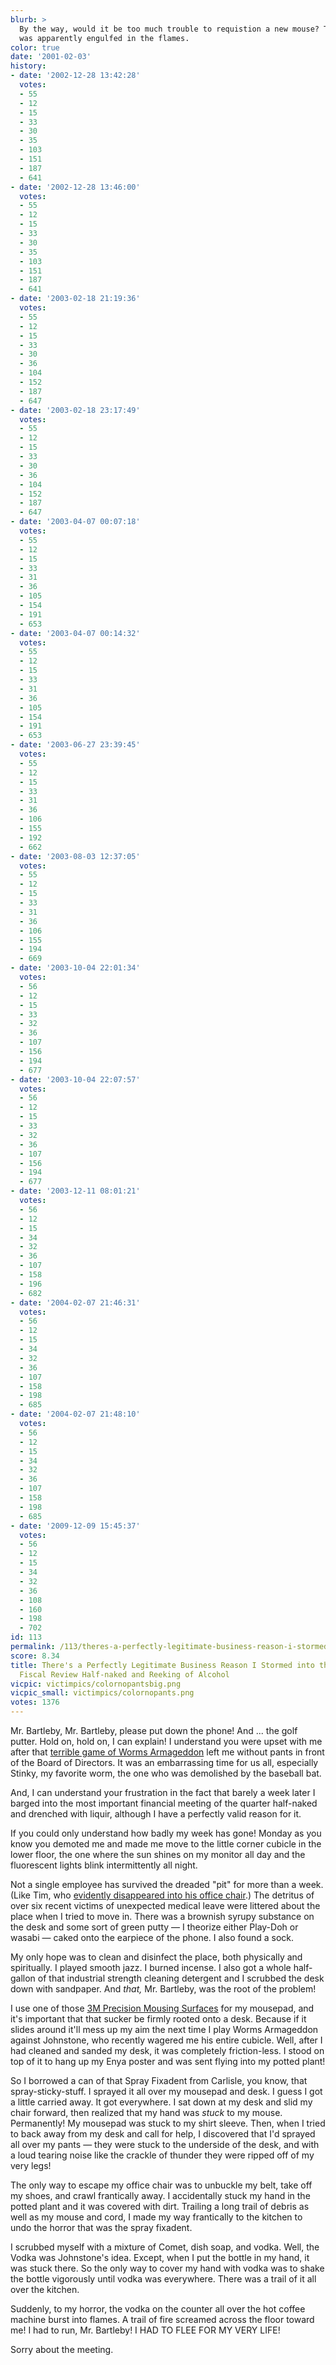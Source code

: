 ```yaml
---
blurb: >
  By the way, would it be too much trouble to requistion a new mouse? The last one
  was apparently engulfed in the flames.
color: true
date: '2001-02-03'
history:
- date: '2002-12-28 13:42:28'
  votes:
  - 55
  - 12
  - 15
  - 33
  - 30
  - 35
  - 103
  - 151
  - 187
  - 641
- date: '2002-12-28 13:46:00'
  votes:
  - 55
  - 12
  - 15
  - 33
  - 30
  - 35
  - 103
  - 151
  - 187
  - 641
- date: '2003-02-18 21:19:36'
  votes:
  - 55
  - 12
  - 15
  - 33
  - 30
  - 36
  - 104
  - 152
  - 187
  - 647
- date: '2003-02-18 23:17:49'
  votes:
  - 55
  - 12
  - 15
  - 33
  - 30
  - 36
  - 104
  - 152
  - 187
  - 647
- date: '2003-04-07 00:07:18'
  votes:
  - 55
  - 12
  - 15
  - 33
  - 31
  - 36
  - 105
  - 154
  - 191
  - 653
- date: '2003-04-07 00:14:32'
  votes:
  - 55
  - 12
  - 15
  - 33
  - 31
  - 36
  - 105
  - 154
  - 191
  - 653
- date: '2003-06-27 23:39:45'
  votes:
  - 55
  - 12
  - 15
  - 33
  - 31
  - 36
  - 106
  - 155
  - 192
  - 662
- date: '2003-08-03 12:37:05'
  votes:
  - 55
  - 12
  - 15
  - 33
  - 31
  - 36
  - 106
  - 155
  - 194
  - 669
- date: '2003-10-04 22:01:34'
  votes:
  - 56
  - 12
  - 15
  - 33
  - 32
  - 36
  - 107
  - 156
  - 194
  - 677
- date: '2003-10-04 22:07:57'
  votes:
  - 56
  - 12
  - 15
  - 33
  - 32
  - 36
  - 107
  - 156
  - 194
  - 677
- date: '2003-12-11 08:01:21'
  votes:
  - 56
  - 12
  - 15
  - 34
  - 32
  - 36
  - 107
  - 158
  - 196
  - 682
- date: '2004-02-07 21:46:31'
  votes:
  - 56
  - 12
  - 15
  - 34
  - 32
  - 36
  - 107
  - 158
  - 198
  - 685
- date: '2004-02-07 21:48:10'
  votes:
  - 56
  - 12
  - 15
  - 34
  - 32
  - 36
  - 107
  - 158
  - 198
  - 685
- date: '2009-12-09 15:45:37'
  votes:
  - 56
  - 12
  - 15
  - 34
  - 32
  - 36
  - 108
  - 160
  - 198
  - 702
id: 113
permalink: /113/theres-a-perfectly-legitimate-business-reason-i-stormed-into-the-quarterly-fiscal-review-halfnaked-and-reeking-of-alcohol/
score: 8.34
title: There's a Perfectly Legitimate Business Reason I Stormed into the Quarterly
  Fiscal Review Half-naked and Reeking of Alcohol
vicpic: victimpics/colornopantsbig.png
vicpic_small: victimpics/colornopants.png
votes: 1376
---
```


Mr. Bartleby, Mr. Bartleby, please put down the phone! And ... the golf
putter. Hold on, hold on, I can explain! I understand you were upset
with me after that [terrible game of Worms
Armageddon](@/victim/104.md) left me without pants in front of the
Board of Directors. It was an embarrassing time for us all, especially
Stinky, my favorite worm, the one who was demolished by the baseball
bat.

And, I can understand your frustration in the fact that barely a week
later I barged into the most important financial meeting of the quarter
half-naked and drenched with liquir, although I have a perfectly valid
reason for it.

If you could only understand how badly my week has gone! Monday as you
know you demoted me and made me move to the little corner cubicle in the
lower floor, the one where the sun shines on my monitor all day and the
fluorescent lights blink intermittently all night.

Not a single employee has survived the dreaded "pit" for more than a
week. (Like Tim, who [evidently disappeared into his office
chair](@/victim/105.md).) The detritus of over six recent victims of
unexpected medical leave were littered about the place when I tried to
move in. There was a brownish syrupy substance on the desk and some sort
of green putty — I theorize either Play-Doh or wasabi — caked onto the
earpiece of the phone. I also found a sock.

My only hope was to clean and disinfect the place, both physically and
spiritually. I played smooth jazz. I burned incense. I also got a whole
half-gallon of that industrial strength cleaning detergent and I
scrubbed the desk down with sandpaper. And *that,* Mr. Bartleby, was the
root of the problem!

I use one of those [3M Precision Mousing
Surfaces](https://web.archive.org/web/20010203000000/http://blackmarket.gamespy.com/blackmarket/product.asp?pfid=10501)
for my mousepad, and it's important that that sucker be firmly rooted
onto a desk. Because if it slides around it'll mess up my aim the next
time I play Worms Armageddon against Johnstone, who recently wagered me
his entire cubicle. Well, after I had cleaned and sanded my desk, it was
completely friction-less. I stood on top of it to hang up my Enya poster
and was sent flying into my potted plant!

So I borrowed a can of that Spray Fixadent from Carlisle, you know, that
spray-sticky-stuff. I sprayed it all over my mousepad and desk. I guess
I got a little carried away. It got everywhere. I sat down at my desk
and slid my chair forward, then realized that my hand was *stuck* to my
mouse. Permanently! My mousepad was stuck to my shirt sleeve. Then, when
I tried to back away from my desk and call for help, I discovered that
I'd sprayed all over my pants — they were stuck to the underside of the
desk, and with a loud tearing noise like the crackle of thunder they
were ripped off of my very legs!

The only way to escape my office chair was to unbuckle my belt, take off
my shoes, and crawl frantically away. I accidentally stuck my hand in
the potted plant and it was covered with dirt. Trailing a long trail of
debris as well as my mouse and cord, I made my way frantically to the
kitchen to undo the horror that was the spray fixadent.

I scrubbed myself with a mixture of Comet, dish soap, and vodka. Well,
the Vodka was Johnstone's idea. Except, when I put the bottle in my
hand, it was stuck there. So the only way to cover my hand with vodka
was to shake the bottle vigorously until vodka was everywhere. There was
a trail of it all over the kitchen.

Suddenly, to my horror, the vodka on the counter all over the hot coffee
machine burst into flames. A trail of fire screamed across the floor
toward me! I had to run, Mr. Bartleby! I HAD TO FLEE FOR MY VERY LIFE!

Sorry about the meeting.